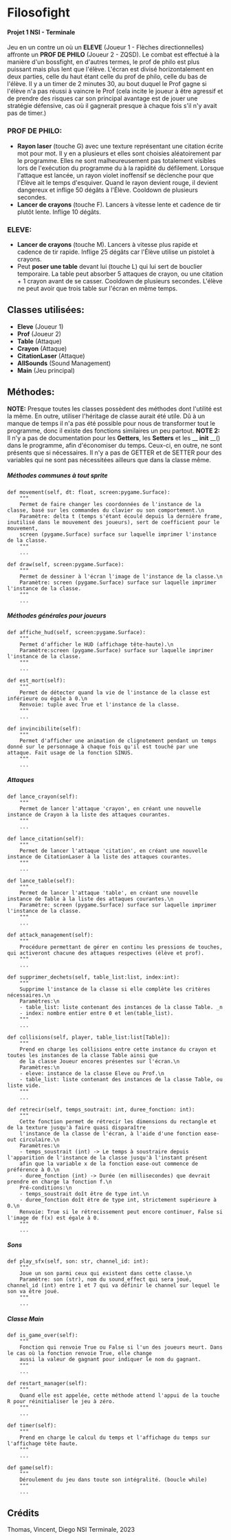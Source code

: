 # Filosofight

#### Projet 1 NSI - Terminale

Jeu en un contre un où un __ELEVE__ (Joueur 1 - Flèches directionnelles) affronte un __PROF DE PHILO__ (Joueur 2 - ZQSD).
Le combat est effectué à la manière d'un bossfight, en d'autres termes, le prof de philo est plus puissant mais plus lent que l'élève.
L'écran est divisé horizontalement en deux parties, celle du haut étant celle du prof de philo, celle du bas de l'élève.
Il y a un timer de 2 minutes 30, au bout duquel le Prof gagne si l'élève n'a pas réussi à vaincre le Prof (cela incite le joueur à être agressif et de prendre des risques car son principal avantage est de jouer une stratégie défensive, cas où il gagnerait presque à chaque fois s'il n'y avait pas de timer.)

### PROF DE PHILO:

- __Rayon laser__ (touche G) avec une texture représentant une citation écrite mot pour mot. Il y en a plusieurs et elles sont choisies aléatoirement par le programme. Elles ne sont malheureusement pas totalement visibles lors de l'exécution du programme du à la rapidité du défilement. Lorsque l'attaque est lancée, un rayon violet inoffensif se déclenche pour que l'Élève ait le temps d'esquiver. Quand le rayon devient rouge, il devient dangereux et inflige 50 dégâts à l'Élève. Cooldown de plusieurs secondes.
- __Lancer de crayons__ (touche F). Lancers à vitesse lente et cadence de tir plutôt lente. Inflige 10 dégâts.

### ELEVE:

- __Lancer de crayons__ (touche M). Lancers à vitesse plus rapide et cadence de tir rapide. Inflige 25 dégâts car l'Élève utilise un pistolet à crayons.
- Peut __poser une table__ devant lui (touche L) qui lui sert de bouclier temporaire. La table peut absorber 5 attaques de crayon, ou une citation + 1 crayon avant de se casser. Cooldown de plusieurs secondes. L'élève ne peut avoir que trois table sur l'écran en même temps.

## Classes utilisées:

- __Eleve__ (Joueur 1)
- __Prof__ (Joueur 2)
- __Table__ (Attaque)
- __Crayon__ (Attaque)
- __CitationLaser__ (Attaque)
- __AllSounds__ (Sound Management)
- __Main__ (Jeu principal)

## Méthodes:

__NOTE:__ Presque toutes les classes possèdent des méthodes dont l'utilité est la même. En outre, utiliser l'héritage de classe aurait été utile. Dû à un manque de temps il n'a pas été possible pour nous de transformer tout le programme, donc il existe des fonctions similaires un peu partout.
__NOTE 2:__ Il n'y a pas de documentation pour les __Getters__, les __Setters__ et les __ __init__ __() dans le programme, afin d'économiser du temps. Ceux-ci, en outre, ne sont présents que si nécessaires. Il n'y a pas de GETTER et de SETTER pour des variables qui ne sont pas nécessitées ailleurs que dans la classe même.

##### Méthodes communes à tout sprite

    def movement(self, dt: float, screen:pygame.Surface):
        """
        Permet de faire changer les coordonnées de l'instance de la classe, basé sur les commandes du clavier ou son comportement.\n
        Paramètre: delta t (temps s'étant écoulé depuis la dernière frame, inutilisé dans le mouvement des joueurs), sert de coefficient pour le mouvement, 
        screen (pygame.Surface) surface sur laquelle imprimer l'instance de la classe.
        """
        ...
    
    def draw(self, screen:pygame.Surface):
        """
        Permet de dessiner à l'écran l'image de l'instance de la classe.\n
        Paramètre: screen (pygame.Surface) surface sur laquelle imprimer l'instance de la classe.
        """
        ...

##### Méthodes générales pour joueurs

    def affiche_hud(self, screen:pygame.Surface):
        """
        Permet d'afficher le HUD (affichage tête-haute).\n
        Paramètre:screen (pygame.Surface) surface sur laquelle imprimer l'instance de la classe.
        """
        ...

    def est_mort(self):
        """
        Permet de détecter quand la vie de l'instance de la classe est inférieure ou égale à 0.\n
        Renvoie: tuple avec True et l'instance de la classe.
        """
        ...

    def invincibilite(self):
        """
        Permet d'afficher une animation de clignotement pendant un temps donné sur le personnage à chaque fois qu'il est touché par une attaque. Fait usage de la fonction SINUS.
        """
        ...

##### Attaques

    def lance_crayon(self):
        """
        Permet de lancer l'attaque 'crayon', en créant une nouvelle instance de Crayon à la liste des attaques courantes.
        """
        ...

    def lance_citation(self):
        """
        Permet de lancer l'attaque 'citation', en créant une nouvelle instance de CitationLaser à la liste des attaques courantes.
        """
        ...

    def lance_table(self):
        """
        Permet de lancer l'attaque 'table', en créant une nouvelle instance de Table à la liste des attaques courantes.\n
        Paramètre: screen (pygame.Surface) surface sur laquelle imprimer l'instance de la classe.
        """
        ...

    def attack_management(self):
        """
        Procédure permettant de gérer en continu les pressions de touches, qui activeront chacune des attaques respectives (élève et prof).
        """
        ...

    def supprimer_dechets(self, table_list:list, index:int):
        """
        Supprime l'instance de la classe si elle complète les critères nécessaires.\n
        Paramètres:\n
        - table_list: liste contenant des instances de la classe Table. _n
        - index: nombre entier entre 0 et len(table_list).
        """
        ...

    def collisions(self, player, table_list:list[Table]):
        """
        Prend en charge les collisions entre cette instance du crayon et toutes les instances de la classe Table ainsi que
        de la classe Joueur encores présentes sur l'écran.\n
        Paramètres:\n
        - eleve: instance de la classe Eleve ou Prof.\n
        - table_list: liste contenant des instances de la classe Table, ou liste vide.
        """
        ...

    def retrecir(self, temps_soutrait: int, duree_fonction: int):
        """
        Cette fonction permet de rétrecir les dimensions du rectangle et de la texture jusqu'à faire quasi disparaître
        l'instance de la classe de l'écran, à l'aide d'une fonction ease-out circulaire.\n
        Paramètres:\n
        - temps_soustrait (int) -> Le temps à soustraire depuis l'apparition de l'instance de la classe jusqu'à l'instant présent
        afin que la variable x de la fonction ease-out commence de préférence à 0.\n
        - duree_fonction (int) -> Durée (en millisecondes) que devrait prendre en charge la fonction f.\n
        Pré-conditions:\n
        - temps_soustrait doît être de type int.\n
        - duree_fonction doît être de type int, strictement supérieure à 0.\n
        Renvoie: True si le rétrecissement peut encore continuer, False si l'image de f(x) est égale à 0.
        """
        ...

##### Sons

    def play_sfx(self, son: str, channel_id: int):
        """
        Joue un son parmi ceux qui existent dans cette classe.\n
        Paramètre: son (str), nom du sound_effect qui sera joué, channel_id (int) entre 1 et 7 qui va définir le channel sur lequel le son va être joué.
        """
        ...

##### Classe Main

    def is_game_over(self):
        """
        Fonction qui renvoie True ou False si l'un des joueurs meurt. Dans le cas où la fonction renvoie True, elle change
        aussi la valeur de gagnant pour indiquer le nom du gagnant.
        """
        ...

    def restart_manager(self):
        """
        Quand elle est appelée, cette méthode attend l'appui de la touche R pour réinitialiser le jeu à zéro.
        """
        ...

    def timer(self):
        """
        Prend en charge le calcul du temps et l'affichage du temps sur l'affichage tête haute.
        """
        ...

    def game(self):
        """
        Déroulement du jeu dans toute son intégralité. (boucle while)
        """
        ...

## Crédits

Thomas, Vincent, Diego
NSI Terminale, 2023
